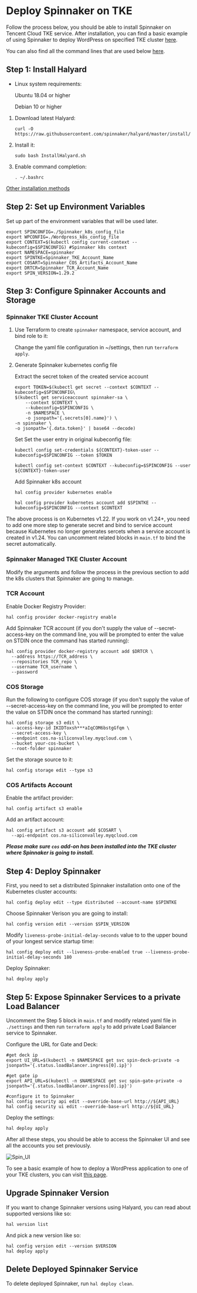 # Deploy Spinnaker on TKE

Follow the process below, you should be able to install Spinnaker on Tencent Cloud TKE service. After installation, you can find a basic example of using Spinnaker to deploy WordPress on specified TKE cluster [here](https://github.com/tencent-cloud-na/spinnaker/blob/main/wordpress_deployment_example.md).

You can also find all the command lines that are used below [here](https://github.com/tencent-cloud-na/spinnaker/blob/main/cli_collection.txt).

## Step 1: Install Halyard

- Linux system requirements:

   Ubuntu 18.04 or higher

   Debian 10 or higher

1. Download latest Halyard:

   ```
   curl -O https://raw.githubusercontent.com/spinnaker/halyard/master/install/debian/InstallHalyard.sh
   ```

2. Install it:

   ```
   sudo bash InstallHalyard.sh
   ```

3. Enable command completion:

   ```
   . ~/.bashrc
   ```


[Other installation methods](https://spinnaker.io/docs/setup/install/halyard)

## Step 2: Set up Environment Variables

Set up part of the environment variables that will be used later.

```
export SPINCONFIG=./Spinnaker_k8s_config_file
export WPCONFIG=./Wordpress_k8s_config_file
export CONTEXT=$(kubectl config current-context --kubeconfig=$SPINCONFIG) #Spinnaker k8s context
export NAMESPACE=spinnaker
export SPINTKE=Spinnaker_TKE_Account_Name
export COSART=Spinnaker_COS_Artifacts_Account_Name
export DRTCR=Spinnaker_TCR_Account_Name
export SPIN_VERSION=1.29.2
```



## Step 3: Configure Spinnaker Accounts and Storage
### Spinnaker TKE Cluster Account

1. Use Terraform to create `spinnaker` namespace, service account, and bind role to it:

   Change the yaml file configuration in ~/settings, then run `terraform apply`.

2. Generate Spinnaker kubernetes config file

   Extract the secret token of the created service account

   ```
   export TOKEN=$(kubectl get secret --context $CONTEXT --kubeconfig=$SPINCONFIG\
   $(kubectl get serviceaccount spinnaker-sa \
       --context $CONTEXT \
       --kubeconfig=$SPINCONFIG \
       -n $NAMESPACE \
       -o jsonpath='{.secrets[0].name}') \
   -n spinnaker \
   -o jsonpath='{.data.token}' | base64 --decode)
   ```

   Set Set the user entry in original kubeconfig file:

   ```
   kubectl config set-credentials ${CONTEXT}-token-user --kubeconfig=$SPINCONFIG --token $TOKEN

   kubectl config set-context $CONTEXT --kubeconfig=$SPINCONFIG --user ${CONTEXT}-token-user
   ```

   Add Spinnaker k8s account

   ```
   hal config provider kubernetes enable

   hal config provider kubernetes account add $SPINTKE --kubeconfig=$SPINCONFIG --context $CONTEXT
   ```

The above process is on Kubernetes v1.22. If you work on v1.24+, you need to add one more step to generate secret and bind to service account because Kubernetes no longer generates sercets when a service account is created in v1.24. You can uncomment related blocks in `main.tf` to bind the secret automatically.

### Spinnaker Managed TKE Cluster Account

Modify the arguments and follow the process in the previous section to add the k8s clusters that Spinnaker are going to manage.

### TCR Account

Enable Docker Registry Provider:

```
hal config provider docker-registry enable
```

Add Spinnaker TCR account (if you don't supply the value of --secret-access-key on the command line, you will be prompted to enter the value on STDIN once the command has started running):

```
hal config provider docker-registry account add $DRTCR \
  --address https://TCR_address \
  --repositories TCR_repo \
  --username TCR_username \
  --password
```

### COS Storage

Run the following to configure COS storage (if you don't supply the value of --secret-access-key on the command line, you will be prompted to enter the value on STDIN once the command has started running):

```
hal config storage s3 edit \
  --access-key-id IKIDToxsh***aIqCOM6bstgGfqm \
  --secret-access-key \
  --endpoint cos.na-siliconvalley.myqcloud.com \
  --bucket your-cos-bucket \
  --root-folder spinnaker
```

Set the storage source to it:

```
hal config storage edit --type s3
```

### COS Artifacts Account

Enable the artifact provider:

```
hal config artifact s3 enable
```

Add an artifact account:

```
hal config artifact s3 account add $COSART \
  --api-endpoint cos.na-siliconvalley.myqcloud.com
```

**_Please make sure `cos` add-on has been installed into the TKE cluster where Spinnaker is going to install._**

## Step 4: Deploy Spinnaker

First, you need to set a distributed Spinnaker installation onto one of the Kubernetes cluster accounts:

```
hal config deploy edit --type distributed --account-name $SPINTKE
```

Choose Spinnaker Verison you are going to install:

```
hal config version edit --version $SPIN_VERSION
```

Modify `liveness-probe-initial-delay-seconds` value to to the upper bound of your longest service startup time:

```
hal config deploy edit --liveness-probe-enabled true --liveness-probe-initial-delay-seconds 180
```

Deploy Spinnaker:

```
hal deploy apply
```

## Step 5: Expose Spinnaker Services to a private Load Balancer

Uncomment the Step 5 block in `main.tf` and modify related yaml file in `./settings` and then run `terraform apply` to add private Load Balancer service to Spinnaker.

Configure the URL for Gate and Deck:

```
#get deck ip
export UI_URL=$(kubectl -n $NAMESPACE get svc spin-deck-private -o jsonpath='{.status.loadBalancer.ingress[0].ip}')

#get gate ip
export API_URL=$(kubectl -n $NAMESPACE get svc spin-gate-private -o jsonpath='{.status.loadBalancer.ingress[0].ip}')

#configure it to Spinnaker
hal config security api edit --override-base-url http://${API_URL}
hal config security ui edit --override-base-url http://${UI_URL}
```

Deploy the settings:

```
hal deploy apply
```

After all these steps, you should be able to access the Spinnaker UI and see all the accounts you set previously.

![Spin_UI](https://github.com/tencent-cloud-na/spinnaker/blob/main/screenshots/spin_1.png)

To see a basic example of how to deploy a WordPress application to one of your TKE clusters, you can visit [this page](https://github.com/tencent-cloud-na/spinnaker/blob/main/Wordpress_Deployment_Example.md).

## Upgrade Spinnaker Version

If you want to change Spinnaker versions using Halyard, you can read about supported versions like so:

```
hal version list
```

And pick a new version like so:

```
hal config version edit --version $VERSION
hal deploy apply
```

## Delete Deployed Spinnaker Service
To delete deployed Spinnaker, run `hal deploy clean`.
